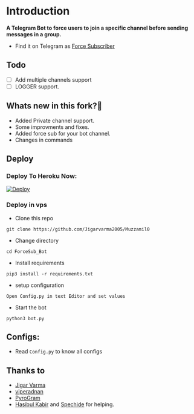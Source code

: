 # Introduction
**A Telegram Bot to force users to join a specific channel before sending messages in a group.**
- Find it on Telegram as [Force Subscriber](https://t.me/ForceSubscriber_UBot)

## Todo
- [ ] Add multiple channels support
- [ ] LOGGER support.

## Whats new in this fork?🤔
- Added Private channel support.
- Some improvments and fixes.
- Added force sub for your bot channel.
- Changes in commands

## Deploy

### Deploy To Heroku Now:
[![Deploy](https://www.herokucdn.com/deploy/button.svg)](https://heroku.com/deploy?template=https://github.com/Jigarvarma2005/ForceSub_Bot)

### Deploy in vps
- Clone this repo
```
git clone https://github.com/Jigarvarma2005/Muzzamil0
```
- Change directory
```
cd ForceSub_Bot
```
- Install requirements
```
pip3 install -r requirements.txt
```
- setup configuration
```
Open Config.py in text Editor and set values
```
- Start the bot
```
python3 bot.py
```
## Configs:
- Read `Config.py` to know all configs

## Thanks to
- [Jigar Varma](https://github.com/Jigarvarma2005)
- [viperadnan](https://github.com/viperadnan-git)
- [PyroGram](https://PyroGram.org)
- [Hasibul Kabir](https://GitHub.com/hasibulkabir) and [Spechide](https://GitHub.com/spechide) for helping.
